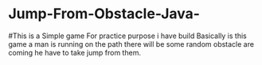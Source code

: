 # Jump-From-Obstacle-Java-
#This is a Simple game For practice purpose i have build Basically is this game a man is running on the path there will be some random obstacle are coming he have to take jump from them.
